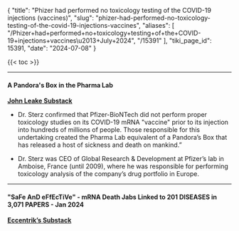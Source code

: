 {
  "title": "Phizer had performed no toxicology testing of the COVID-19 injections (vaccines)",
  "slug": "phizer-had-performed-no-toxicology-testing-of-the-covid-19-injections-vaccines",
  "aliases": [
    "/Phizer+had+performed+no+toxicology+testing+of+the+COVID-19+injections+vaccines\u2013+July+2024",
    "/15391"
  ],
  "tiki_page_id": 15391,
  "date": "2024-07-08"
}

{{< toc >}}

---

#### A Pandora's Box in the Pharma Lab

 **[John Leake Substack](https://petermcculloughmd.substack.com/p/a-pandoras-box-in-the-pharma-lab?utm_source=post-email-title&publication_id=1119676&post_id=146401978&utm_campaign=email-post-title&isFreemail=false&r=ofo3r&triedRedirect=true&utm_medium=email)** 

* Dr. Sterz confirmed that Pfizer-BioNTech did not perform proper toxicology studies on its COVID-19 mRNA "vaccine" prior to its injection into hundreds of millions of people. Those responsible for this undertaking created the Pharma Lab equivalent of a Pandora’s Box that has released a host of sickness and death on mankind.”

* Dr. Sterz was CEO of Global Research & Development at Pfizer’s lab in Amboise, France (until 2009), where he was responsible for performing toxicology analysis of the company’s drug portfolio in Europe.

---

#### "SaFe AnD eFfEcTiVe" - mRNA Death Jabs Linked to 201 DISEASES in 3,071 PAPERS - Jan 2024

 **[Eccentrik’s Substack](https://eccentrik.substack.com/p/safe-and-effective-mrna-death-jabs?r=8ypo0)** 
